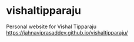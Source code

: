 # vishaltipparaju
Personal website for Vishal Tipparaju
https://jahnaviprasaddev.github.io/vishaltipparaju/
